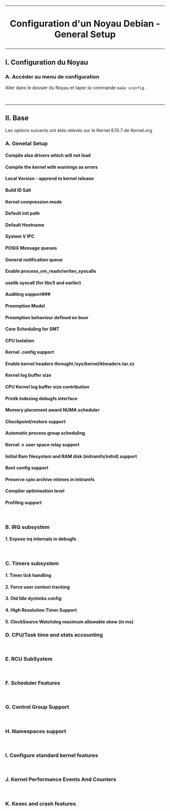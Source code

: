 ------------------------------------------------------------------------------------------------------------------------------------------
# <p align='center'> Configuration d'un Noyau Debian - General Setup </p>

------------------------------------------------------------------------------------------------------------------------------------------
## I. Configuration du Noyau
### A. Accéder au menu de configuration
Aller dans le dossier du Noyau et taper la commande `make xconfig` .


<br />

------------------------------------------------------------------------------------------------------------------------------------------
## II. Base
Les options suivants ont étés relevés sur le Kernel 6.10.7 de Kernel.org
### A. Genetal Setup
#### Compile also drivers which will not load
#### Compile the kernel with warnings as errors
#### Local Version - apprend to kernel release
#### Build ID Salt
#### Kernel compression mode
#### Default init path
#### Default Hostname
#### System V IPC
#### POSIX Message queues
#### General notification queue
#### Enable process_vm_readv/writev_syscalls
#### uselib syscall (for libc5 and earlier)
#### Auditing support### 
#### Preemption Model
#### Preemption behaviour defined on boor
#### Core Scheduling for SMT
#### CPU Isolation
#### Kernel .config support
#### Enable kernel headers throught /sys/kernel/kheaders.tar.xz
#### Kernel log buffer size 
#### CPU Kernel log buffer size contribution
#### Printk indexing debugfs interface
#### Memory placement award NUMA scheduler
#### Checkpoint/restore support
#### Automatic process group scheduling
#### Kernel -> user space relay support
#### Initial Ram filesystem and RAM disk (initramfs/initrd) support
#### Boot config support 
#### Preserve cpio archive mtimes in intiramfs
#### Compiler optimieation level
#### Profiling support

<br />

### B. IRQ subsystem
#### 1. Expose irq internals in debugfs


<br />

### C. Timers subsystem
#### 1. Timer tick handling
#### 2. Force user context tracking
#### 3. Old Idle dynticks config
#### 4. High Resolution Timer Support
#### 5. ClockSource Watchdog maximum allowable skew (in ms)


### D. CPU/Task time and stats accounting
<br />

### E. RCU SubSystem
<br />

### F. Scheduler Features
<br />

### G. Control Group Support
<br />

### H. Namespaces support
<br />

### I. Configure standard kernel features
<br />
 
### J. Kernel Performance Events And Counters
<br />

### K. Kexec and crash features
<br />

### 
### 


### 
```
```
